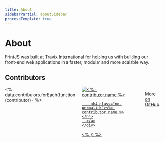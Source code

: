 ```yaml
---
title: About
sidebarPartial: aboutSidebar
processTemplate: true
---
```


# About

FrintJS was built at [Travix International](https://travix.com) for helping us with building our front-end web applications in a faster, modular and more scalable way.

## Contributors

<div class="columns is-multiline contributors">
  <% data.contributors.forEach(function (contributor) { %>
  <div class="column is-one-quarter">
    <div class="contributor">
      <a target="_blank" href="<%= contributor.html_url %>">
        <img alt="<%= contributor.name %>" src="<%= contributor.avatar_url %>" />

        <h4 class="no-permalink"><%= contributor.name %></h4>
      </a>
    </div>
  </div>
  <% }) %>
</div>

More on [GitHub](https://github.com/Travix-International/frint/graphs/contributors).
